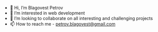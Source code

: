 - 👋 Hi, I’m Blagovest Petrov
- 👀 I’m interested in web development
- 💞️ I’m looking to collaborate on all interesting and challenging projects
- 📫 How to reach me - petrov.blagovest@gmail.com

<!---
blagovestpetrov/blagovestpetrov is a ✨ special ✨ repository because its `README.md` (this file) appears on your GitHub profile.
You can click the Preview link to take a look at your changes.
--->
